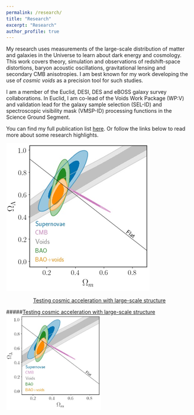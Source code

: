 ```yaml
---
permalink: /research/
title: "Research"
excerpt: "Research"
author_profile: true
---
```


My research uses measurements of the large-scale distribution of matter and galaxies in the Universe to learn about dark energy and cosmology.
This work covers theory, simulation and observations of redshift-space distortions, baryon acoustic oscillations, gravitational lensing and secondary CMB anisotropies.
I am best known for my work developing the use of *cosmic voids* as a precision tool for such studies.  

I am a member of the Euclid, DESI, DES and eBOSS galaxy survey collaborations. In Euclid, I am co-lead of the Voids Work Package (WP:V) and validation lead for the galaxy sample selection (SEL-ID) and spectroscopic visibility mask (VMSP-ID) processing functions in the Science Ground Segment.

You can find my full publication list [here](publications.md). Or follow the links below to read more about some research highlights.

<a href="code.md"> <img src="../images/concordance.jpg"> 
<p style="text-align: center"> Testing cosmic acceleration with large-scale structure</p>
</a> 

#####[Testing cosmic acceleration with large-scale structure <img src="../images/concordance.jpg" style="width:256px;height:256px;">](code.md)